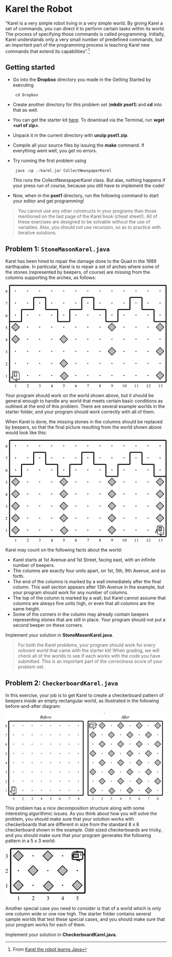 # Karel the Robot

"Karel is a very simple robot living in a very simple world. By giving Karel a
set of commands, you can direct it to perform certain tasks within its world.
The process of specifying those commands is called programming. Initially,
Karel understands only a very small number of predefined commands, but an
important part of the programming process is teaching Karel new commands that
extend its capabilities".[^1]

## Getting started

* Go into the **Dropbox** directory you made in the Getting Started by executing

       cd Dropbox

* Create another directory for this problem set (**mkdir pset1**) and **cd** into
  that as well.

* You can get the starter kit [here](cdn://pset1.zip). To download via the
  Terminal, run **wget \<url of zip\>**.

* Unpack it in the current directory with **unzip pset1.zip**.

* Compile all your source files by issuing the **make** command. If everything
  went well, you get no errors.

* Try running the first problem using

       java -cp .:karel.jar CollectNewspaperKarel

  This runs the CollectNewspaperKarel class. But alas, nothing happens if your
  press *run* of course, because you still have to implement the code!

* Now, when in the **pset1** directory, run the following command to start your
  editor and get programming!

> You cannot use any other constructs in your programs than those mentioned on
the last page of the Karel book (cheat sheet!). All of these exercises are
designed to be solvable without the use of variables. Also, you should *not* use
recursion, so as to practice with iterative solutions.

## Problem 1: `StoneMasonKarel.java`

Karel has been hired to repair the damage done to the Quad in the 1989
earthquake. In particular, Karel is to repair a set of arches where some of the
stones (represented by beepers, of course) are missing from the columns
supporting the arches, as follows:

![](figure2.png)

Your program should work on the world shown above, but it should be general
enough to handle any world that meets certain basic conditions as outlined at
the end of this problem. There are several example worlds in the starter folder,
and your program should work correctly with all of them.

When Karel is done, the missing stones in the columns should be replaced by
beepers, so that the final picture resulting from the world shown above would
look like this:

![](figure3.png)

Karel may count on the following facts about the world:

* Karel starts at 1st Avenue and 1st Street, facing east, with an infinite
  number of beepers.
* The columns are exactly four units apart, on 1st, 5th, 9th Avenue, and so
  forth.
* The end of the columns is marked by a wall immediately after the final
  column. This wall section appears after 13th Avenue in the example, but your
  program should work for any number of columns.
* The top of the column is marked by a wall, but Karel cannot assume that
  columns are always five units high, or even that all columns are the same
  height.
* Some of the corners in the column may already contain beepers representing
  stones that are still in place. Your program should not put a second beeper on
  these corners.

Implement your solution in **StoneMasonKarel.java**.

> For both the Karel problems, your program should work for *every relevant world*
that came with the starter kit! When grading, we will check all of the worlds to 
see if each works with the code you have submitted. This is an important part of 
the *correctness* score of your problem set.

## Problem 2: `CheckerboardKarel.java`

In this exercise, your job is to get Karel to create a checkerboard pattern of
beepers inside an empty rectangular world, as illustrated in the following
before-and-after diagram:

![](figure4.png)

This problem has a nice decomposition structure along with some interesting
algorithmic issues. As you think about how you will solve the problem, you
should make sure that your solution works with checkerboards that are different
in size from the standard 8 x 8 checkerboard shown in the example. Odd-sized
checkerboards are tricky, and you should make sure that your program generates
the following pattern in a 5 x 3 world:

![](figure5.png)

Another special case you need to consider is that of a world which is only one
column wide or one row high. The starter folder contains several sample worlds
that test these special cases, and you should make sure that your program works
for each of them.

Implement your solution in **CheckerboardKarel.java**.

[^1]: From [Karel the robot learns Java](http://www.stanford.edu/class/cs106a/handouts/karel-the-robot-learns-java.pdf)
